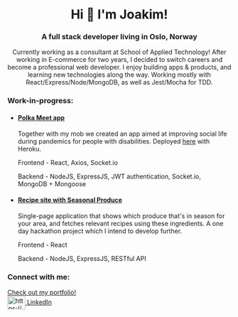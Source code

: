 <h1 align="center">Hi 👋  I'm Joakim!</h1>
<h3 align="center">A full stack developer living in Oslo, Norway</h3>
<p align="center">Currently working as a consultant at </SALT> School of Applied Technology! After working in E-commerce for two years, I decided to switch careers and become a professional web developer. I enjoy building apps & products, and learning new technologies along the way. Working mostly with React/Express/Node/MongoDB, as well as Jest/Mocha for TDD.</p>

<h3> Work-in-progress: </h3>
<ul>
<li> <h4> <a href="https://github.com/hagenek/polka">Polka Meet app</a> </h4> Together with my mob we created an app aimed at improving social life during pandemics for people with disabilities. Deployed <a href="https://polkat.herokuapp.com/">here</a> with Heroku.   
  
  Frontend - React, Axios, Socket.io
  
  Backend - NodeJS, ExpressJS, JWT authentication, Socket.io, MongoDB + Mongoose
</li>

<li> <h4> <a href="https://github.com/Joakim-Andersson/Seasonal-produce">Recipe site with Seasonal Produce</a> </h4> 
Single-page application that shows which produce that's in season for your area, and fetches relevant recipes using these ingredients. A one day hackathon project which I intend to develop further.
  
  Frontend - React
 
 Backend - NodeJS, ExpressJS, RESTful API
</li>
</ul>


<h3 align="left">Connect with me:</h3>
<p align="left">
<a href="https://heytherejoakim.com/">Check out my portfolio!</a> <br/>
<a href="https://linkedin.com/in/joakim-per-oskar-andersson/" target="blank"><img align="center" src="https://cdn.jsdelivr.net/npm/simple-icons@3.0.1/icons/linkedin.svg" alt="https://www.linkedin.com/in/joakim-per-oskar-andersson/" height="30" width="40" margin="10px" /> LinkedIn</a>
</p>
